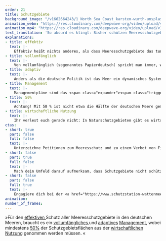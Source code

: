 ```yaml
---
order: 21
title: Schutzgebiete
background_image: "/v1662664243/1_North_Sea_Coast_karsten-wurth-unsplash_bchl3t_jjzp4x.jpg#4cd4ff"
animation_webm: "https://res.cloudinary.com/deepwave-org/video/upload/v1722432442/mo21_oyx9rr.webm"
animation_mp4: "https://res.cloudinary.com/deepwave-org/video/upload/v1721820664/mo21_qlhm7b.mp4"
text_translation: 'So absurd es klingt: Bisher schützen Meeresschutzgebiete ihre Gebiete nicht. Hier werden Fische gefischt, Rohstoffe abgebaut, Kabel verlegt und Bomben hochgejagt - um nur drei von sechzehn legalen Nutzungsformen in den deutschen Schutzgebieten zu nennen. '
explanations:
- title: effektiv
  text: |-
    Effektiv heißt nichts anderes, als dass Meeresschutzgebiete das tun können, was auf ihnen draufsteht: Das Meer schützen, offenbar keine Selbstverständlichkeit. Dazu braucht es viererlei: eine <span class="expander"><span class="trigger">ganzheitliche Gebietsplanung,</span><span class="info">Schutzgebiete müssen nicht nur groß genug, sondern auch durch Wanderkorridore verbunden sein</span></span> eine kluge Auswahl, die nicht nur in den Blick nimmt, wie viel Fläche, sondern welche Fläche geschützt wird und was genau in dieser Fläche geschützt wird, strikte Kontrollen und konsequente Strafen bei Verstößen: Die EU verkündete 2018, dass sie bereits <span class="sidenote"><cite class="icon-link_external"><a href="https://storymaps.arcgis.com/stories/ee97e394a8c84cd2885e12bbd541a793" target="_blank" rel="noopener">"Unmanaged = Unprotected: Europe’s marine paper parks" / Oceana</a></cite><span>10% </span></span>ihrer Meeresfläche zu Schutzgebieten erklärt hat. <span class="expander"><span class="trigger">Tatsächlich</span><span class="info">vor Schleppnetzfischerei und anderen industriellen Eingriffen, die sich laut IUCN-Richtlinien nicht mit Meeresschutzgebieten vertragen</span></span> geschützt hat sie 0,5%. Und die durchschnittliche Intensität der Schleppnetzfischerei war in den Schutzgebieten absurderweise sogar<span class="sidenote"><cite class="icon-link_external"><a href="https://oceana.org/blog/the-paper-park-paradox/" target="_blank" rel="noopener">"The paper-park paradox" / Oceana</a></cite><span> 1,4 mal höher </span></span><span class="expander"><span class="trigger">als außerhalb.</span><span class="info">Und das gilt nicht nur für Europa: Eine <a href="https://oceans.ubc.ca/2023/03/24/paper-park-index-helps-identify-55-unprotected-marine-protected-areas/" target="_blank">Studie</a> der University of British Columbia identifizierte unter 180 weltweit untersuchten Schutzgebieten niederschmetternde 55 solcher “paper parks”.</span></span>
- title: vollumfänglich
  text: |-
    Von vollumfänglich (sogenanntes Papierdeutsch) spricht man immer, wenn man etwas ohne Abstriche haben will, alles berücksichtigend, wirklich alles, was eine Rolle spielen könnt, alle miteinbeziehend, die damit zu tun haben könnten, ohne Aussetzer, Lücken, Schlupflöcher und absichtliches Übersehen.
- title: adaptiv
  text: |-
    Anders als die deutsche Politik ist das Meer ein dynamisches System und verändert sich ständig. Wer es schützen will, muss auf Veränderungen eingehen können. Das setzt voraus, dass sich Politiker:innen für <span class="expander"><span class="trigger">wissenschaftliche Erkenntnisse </span><span class="info">die ihnen seit über 40 Jahren von Wissenschaftler:innen zugespielt werden</span></span>öffnen und Möglichkeiten schaffen, Fortschritte und Rückschritte der umgesetzten Maßnahmen laufend zu überprüfen.
- title: Management
  text: |-
    Managementpläne sind das <span class="expander"><span class="trigger">Tool,</span><span class="info">Wer sich fragt, warum es Managementpläne braucht, wenn es doch schon Meeresraumordnungspläne gibt: In Managementplänen wird festgelegt, wie mit bereits ausgewiesenen Schutzgebieten umgegangen wird. Raumordnung soll Konflikte zwischen Interessengruppen, die die Meere nutzen oder schützen wollen, minimieren.</span></span> um den <span class="expander"><span class="trigger">Ist- </span><span class="info">die in einem Gebiet vorkommenden Tiere, Pflanzen und Ökosysteme</span></span>und den <span class="expander"><span class="trigger">Soll-Zustand</span><span class="info">die Entwicklungsziele und entsprechenden Maßnahmen zur Erreichung dieser Ziele</span></span> eines Gebiets im Meer zu beschreiben. 2020 wurden Managementpläne für jeweils drei Gebiete in der <span class="expander"><span class="trigger">Nord- </span><span class="info">die drei Schutzgebiete <a href="https://www.bundesanzeiger.de/pub/publication/acdrTrxusG1YN5e9L37/content/200411001716M001/BAnzAT13052020B1000.pdf" target="_blank">Doggerbank</a>, <a href="https://www.bundesanzeiger.de/pub/publication/OPi7BnCTNrxHO2yyURp/content/200411001713M001/BAnzAT13052020B900.pdf" target="_blank">Borkum Riffgrund</a>, <a href="https://www.bundesanzeiger.de/pub/publication/h0d1RV6aENhZ85BfVb3/content/200411001798M001/BAnzAT13052020B1100.pdf" target="_blank">Sylter Außenriff - Östliche Deutsche Bucht</a></span></span>und <span class="expander"><span class="trigger">Ostsee </span><span class="info">die drei Schutzgebiete <a href="https://www.bundesanzeiger.de/pub/publication/elAf7wHnJolRFqwf4sY/content/211211000704M001/BAnzAT08022022B600.pdf" target="_blank">Fehmarnbelt</a>, <a href="https://www.bundesanzeiger.de/pub/publication/G5qzLAhuWIG48leQ6n4/content/211211000705M001/BAnzAT08022022B700.pdf" target="_blank">Kadetrinne</a>, <a href="https://www.bundesanzeiger.de/pub/publication/cFxb0FG1MYgcFPHeYXg/content/211211000778M001/BAnzAT08022022B800.pdf" target="_blank">Pommersche Bucht - Rönnebank</a></span></span>veröffentlicht. Für alle sechs Gebiete gilt: So wie sie aktuell formuliert sind, reichen die Managementpläne nicht aus, um die Meere von der wirtschaftlichen Nutzung zu befreien. So bringen sie für den Meeresschutz wenig – und denen viel, die sie ausbeuten.
- title: 50%
  text: |-
    Achtung! Mit 50 % ist nicht etwa die Hälfte der deutschen Meere gemeint, sondern die Hälfte von dem, von dem ihr denkt, das es zu 100 % geschützt ist.
- title: wirtschaftliche Nutzung
  text: |-
    Ihr verlest euch gerade nicht: In Naturschutzgebieten gibt es wirtschaftliche Nutzung. Und nicht nur die: Welche Nutzungsarten sind erlaubt? Sprengungen von Bomben der letzten Weltkriege, militärische Übungsmanöver, Grundschleppnetzfischerei, Stellnetze, Aufsuchung und Gewinnung von Kohlenwasserstoffen (also auf deutsch: Erdöl- und Erdgasbohrungen), Endlagerung von CO₂-Einträgen, Offshore-Windanlagen, Verlegung von Kabeln und Rohren, Containerschiffe, Fähren, Sportboote, Flugzeuge, Sand- und Kiesabbau? Überraschung: <span class="sidenote"><cite class="icon-image"><a href="https://www.deepwave.org/wp-content/uploads/2024/07/legale-Nutzungformen.png" target="_blank" rel="noopener">legale Nutzungsformen in den drei Naturschutzgebieten der dt. AWZ in der Nordsee</a></cite><span>alle</span></span>. Was wird hier vor wem geschützt? Schutzgebiete ergeben nur dann Sinn, wenn sie als <span class="sidenote"><cite class="icon-image"><a href="https://www.deepwave.org/wp-content/uploads/2024/07/Merkmale-von-Meeresschutzgebieten.png" target="_blank" rel="noopener">Merkmale von Meeresschutzgebieten</a></cite><span>Nullnutzungszonen</span></span> oder zumindest als <span class="expander"><span class="trigger">Fang- und Abbauverbotszonen</span><span class="info">so kann der Erfolg einer <a href="https://www.youtube.com/watch?v=EJW_Rkn5xZM" target="_blank">No Take Zone</a> aussehen</span></span> eingestuft werden.
ctas:
- short: true
  part: false
  full: false
  text: |-
    Unterzeichne Petitionen zum Meeresschutz und zu einem Verbot von Fischfang in Meeresschutzgebieten, zum Beispiel diese <a href="https://www.peta.de/kampagnen/meeresschutzgebiete/" target="_blank">hier</a>
- short: false
  part: true
  full: false
  text: |-
    Mach dein Umfeld darauf aufmerksam, dass Schutzgebiete nicht schützen. Sprich mit deinen Freund:innen und deiner Familie.
- short: false
  part: false
  full: true
  text: |-
    Engagiere dich bei der <a href="https://www.schutzstation-wattenmeer.de/mit-uns-aktiv/mitarbeit/" target="_blank">Schutzstation Wattenmeer</a> und helfe, unsere Naturschutzgebiete vor der eigenen Haustüre zu schützen.
animation:
number_of_frames:
---
```

»Für den [effektiven ](# "effektiv")Schutz aller Meeresschutzgebiete in den deutschen Meeren, braucht es ein [vollumfängliches ](# "vollumfänglich")und [adaptives](# "adaptiv") [Management](# "Management"), wobei mindestens [50%](# "50%") der Schutzgebietsflächen aus der [wirtschaftlichen Nutzung](# "wirtschaftliche Nutzung") genommen werden müssen. «
